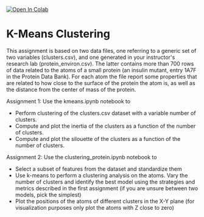 [![Open In Colab](https://colab.research.google.com/assets/colab-badge.svg)](https://colab.research.google.com/github/UNT-PHYS-3510-template/Clustering.git)

# K-Means Clustering
This assignment is based on two data files, one referring to a generic set of two variables (clusters.csv), and one generated in your instructor's research lab (protein_environ.csv). The latter contains more than 700 rows of data related to the atoms of a small protein (an insulin mutant, entry 1A7F in the Protein Data Bank). For each atom the file report some properties that are related to how close to the surface of the protein the atom is, as well as the distance from the center of mass of the protein.

Assignment 1: Use the kmeans.ipynb notebook to 
* Perform clustering of the clusters.csv dataset with a variable number of clusters.
* Compute and plot the inertia of the clusters as a function of the number of clusters.
* Compute and plot the silouette of the clusters as a function of the number of clusters. 

Assignment 2: Use the clustering_protein.ipynb notebook to
* Select a subset of features from the dataset and standardize them
* Use k-means to perform a clustering analysis on the atoms. Vary the number of clusters and identify the best model using the strategies and metrics described in the first assignment (if you are unsure between two models, pick the simplest) 
* Plot the positions of the atoms of different clusters in the X-Y plane (for visualization purposes only plot the atoms with Z close to zero)
